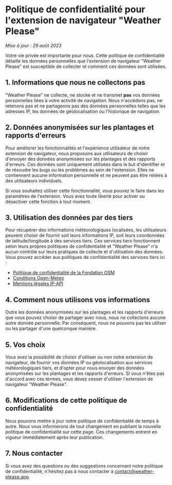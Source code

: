 # Politique de confidentialité pour l'extension de navigateur "Weather Please"

_Mise à jour : 29 août 2023_

Votre vie privée est importante pour nous. Cette politique de confidentialité détaille les données personnelles que l'extension de navigateur "Weather Please" est susceptible de collecter et comment ces données sont utilisées.

## 1. Informations que nous ne collectons pas

"Weather Please" ne collecte, ne stocke et ne transmet **pas** vos données personnelles liées à votre activité de navigation. Nous n'accédons pas, ne retenons pas et ne partageons pas des données personnelles telles que les adresses IP, les données de géolocalisation ou l'historique de navigation.

## 2. Données anonymisées sur les plantages et rapports d'erreurs

Pour améliorer les fonctionnalités et l'expérience utilisateur de notre extension de navigateur, nous proposons aux utilisateurs de choisir d'envoyer des données anonymisées sur les plantages et des rapports d'erreurs. Ces données sont uniquement utilisées dans le but d'identifier et de résoudre les bugs ou les problèmes au sein de l'extension. Elles ne contiennent aucune information personnelle et ne peuvent pas être reliées à des utilisateurs individuels.

Si vous souhaitez utiliser cette fonctionnalité, vous pouvez le faire dans les paramètres de l'extension. Vous avez toute liberté pour activer ou désactiver cette fonction à tout moment.

## 3. Utilisation des données par des tiers

Pour récupérer des informations météorologiques localisées, les utilisateurs peuvent choisir de fournir soit leurs informations IP, soit leurs coordonnées de latitude/longitude à des services tiers. Ces services tiers fonctionnent selon leurs propres politiques de confidentialité et "Weather Please" n'a aucun contrôle sur leurs pratiques de collecte et d'utilisation des données. Vous pouvez accéder aux politiques de confidentialité des services tiers ici :

- [Politique de confidentialité de la Fondation OSM](https://wiki.osmfoundation.org/wiki/Privacy_Policy)
- [Conditions Open-Meteo](https://open-meteo.com/en/terms)
- [Mentions légales IP-API](https://ip-api.com/docs/legal)

## 4. Comment nous utilisons vos informations

Outre les données anonymisées sur les plantages et les rapports d'erreurs que vous pouvez choisir de partager avec nous, nous ne collectons aucune autre donnée personnelle. Par conséquent, nous ne pouvons pas les utiliser ou les partager d'une quelconque manière.

## 5. Vos choix

Vous avez la possibilité de choisir d'utiliser ou non notre extension de navigateur, de fournir vos données IP ou géolocalisation aux services météorologiques tiers, et d'opter pour nous envoyer des données anonymisées sur les plantages et les rapports d'erreurs. Si vous n'êtes pas d'accord avec ces termes, vous devez cesser d'utiliser l'extension de navigateur "Weather Please".

## 6. Modifications de cette politique de confidentialité

Nous pouvons mettre à jour notre politique de confidentialité de temps à autre. Nous vous informerons de tout changement en publiant la nouvelle politique de confidentialité sur cette page. Ces changements entrent en vigueur immédiatement après leur publication.

## 7. Nous contacter

Si vous avez des questions ou des suggestions concernant notre politique de confidentialité, n'hésitez pas à nous contacter à [contact@weather-please.app](mailto:contact@weather-please.app).
